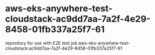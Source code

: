 # aws-eks-anywhere-test-cloudstack-ac9dd7aa-7a2f-4e29-8458-01fb337a25f7-61
repository for use with E2E test job aws-eks-anywhere-test-cloudstack:ac9dd7aa-7a2f-4e29-8458-01fb337a25f7-61
